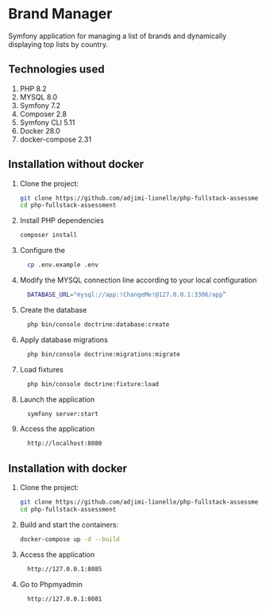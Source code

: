 
# Brand Manager

 Symfony application for managing a list of brands and dynamically displaying top lists by country.

 ## Technologies used 
 1. PHP 8.2
 2. MYSQL 8.0
 3. Symfony 7.2
 4. Composer 2.8
 5. Symfony CLI 5.11
 6. Docker 28.0
 7. docker-compose 2.31

 ## Installation without docker 

1. Clone the project:
   ```bash
   git clone https://github.com/adjimi-lionelle/php-fullstack-assessment.git
   cd php-fullstack-assessment
   ```
2. Install PHP dependencies
    ```bash
    composer install
     ```
3. Configure the
    ```bash
      cp .env.example .env
    ```
4. Modify the MYSQL connection line according to your local configuration
    ```bash
      DATABASE_URL="mysql://app:!ChangeMe!@127.0.0.1:3306/app”
    ```      
5. Create the database
   ```bash
     php bin/console doctrine:database:create
   ```
6. Apply database migrations
    ```bash
      php bin/console doctrine:migrations:migrate
    ```

7. Load fixtures
    ```bash
      php bin/console doctrine:fixture:load
    ```    
8. Launch the application
    ```bash
      symfony server:start
    ```   
9. Access the application
    ```bash
      http://localhost:8080
    ```  

## Installation with docker    

1. Clone the project:
   ```bash
   git clone https://github.com/adjimi-lionelle/php-fullstack-assessment.git
   cd php-fullstack-assessment
   ```
2. Build and start the containers:
   ```bash
   docker-compose up -d --build
   ```
3. Access the application
    ```bash
      http://127.0.0.1:8085
    ```
4. Go to Phpmyadmin
    ```bash
      http://127.0.0.1:8081
    ```    